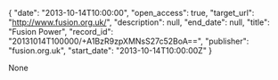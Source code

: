 {
  "date": "2013-10-14T10:00:00", 
  "open_access": true, 
  "target_url": "http://www.fusion.org.uk/", 
  "description": null, 
  "end_date": null, 
  "title": "Fusion Power", 
  "record_id": "20131014T100000/+A1BzR9zpXMNsS27c52BoA==", 
  "publisher": "fusion.org.uk", 
  "start_date": "2013-10-14T10:00:00Z"
}

None